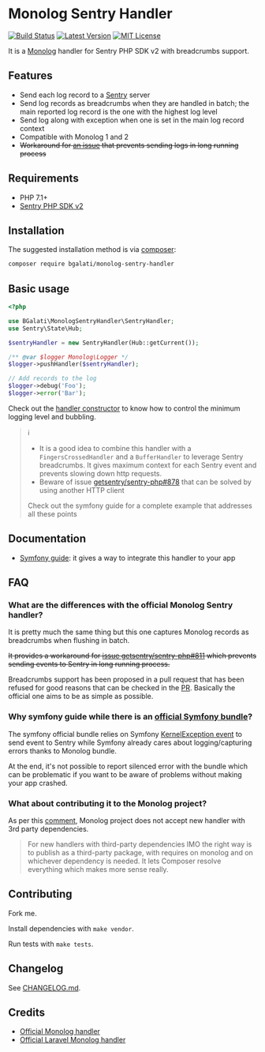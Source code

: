 # Monolog Sentry Handler

[![Build Status](https://img.shields.io/travis/B-Galati/monolog-sentry-handler/master.svg?style=flat-square)](https://travis-ci.org/B-Galati/monolog-sentry-handler)
[![Latest Version](https://img.shields.io/github/release/B-Galati/monolog-sentry-handler.svg?style=flat-square)](https://packagist.org/packages/bgalati/monolog-sentry-handler)
[![MIT License](https://img.shields.io/github/license/B-Galati/monolog-sentry-handler?style=flat-square)](LICENCE)

It is a [Monolog](https://github.com/Seldaek/monolog) handler for Sentry PHP SDK v2 with breadcrumbs support. 

## Features

- Send each log record to a [Sentry](https://sentry.io) server
- Send log records as breadcrumbs when they are handled in batch; the main reported log record is the one with the highest log level
- Send log along with exception when one is set in the main log record context 
- Compatible with Monolog 1 and 2
- ~~Workaround for [an issue](https://github.com/getsentry/sentry-php/issues/811) that prevents sending logs in long running process~~

## Requirements

- PHP 7.1+
- [Sentry PHP SDK v2](https://github.com/getsentry/sentry-php) 

## Installation

The suggested installation method is via [composer](https://getcomposer.org/):

```bash
composer require bgalati/monolog-sentry-handler
```

## Basic usage 

```php
<?php

use BGalati\MonologSentryHandler\SentryHandler;
use Sentry\State\Hub;

$sentryHandler = new SentryHandler(Hub::getCurrent());

/** @var $logger Monolog\Logger */
$logger->pushHandler($sentryHandler);

// Add records to the log
$logger->debug('Foo');
$logger->error('Bar');
```

Check out the [handler constructor](src/SentryHandler.php) to know how to control the minimum logging level and bubbling.

>:information_source:
>
>- It is a good idea to combine this handler with a `FingersCrossedHandler` and a `BufferHandler` 
>to leverage Sentry breadcrumbs. It gives maximum context for each Sentry event and prevents slowing down http requests.
>- Beware of issue [getsentry/sentry-php#878](https://github.com/getsentry/sentry-php/issues/878) that can be solved by
>using another HTTP client
>
>Check out the symfony guide for a complete example that addresses all these points

## Documentation

- [Symfony guide](doc/guide-symfony.md): it gives a way to integrate this handler to your app

## FAQ

### What are the differences with the official Monolog Sentry handler?

It is pretty much the same thing but this one captures Monolog records as breadcrumbs 
when flushing in batch.

~~It provides a workaround for [issue getsentry/sentry-php#811](https://github.com/getsentry/sentry-php/issues/811) which prevents sending events to Sentry in long running process.~~

Breadcrumbs support has been proposed in a pull request that has been refused for good reasons that
can be checked in the [PR](https://github.com/getsentry/sentry-php/pull/844). Basically the official one aims to be as simple as possible. 

### Why symfony guide while there is an [official Symfony bundle](https://github.com/getsentry/sentry-symfony)?

The symfony official bundle relies on Symfony [KernelException event](https://symfony.com/doc/current/reference/events.html#kernel-exception) 
to send event to Sentry while Symfony already cares about logging/capturing errors thanks to Monolog bundle.

At the end, it's not possible to report silenced error with the bundle which can be problematic if you want to be aware 
of problems without making your app crashed.

### What about contributing it to the Monolog project?

As per this [comment](https://github.com/Seldaek/monolog/pull/1334#issuecomment-507297849), Monolog project does 
not accept new handler with 3rd party dependencies.

>For new handlers with third-party dependencies IMO the right way is to publish as a third-party package,
>with requires on monolog and on whichever dependency is needed.
>It lets Composer resolve everything which makes more sense really.

## Contributing

Fork me.

Install dependencies with `make vendor`.

Run tests with `make tests`.

## Changelog

See [CHANGELOG.md](CHANGELOG.md).

## Credits

- [Official Monolog handler](https://github.com/getsentry/sentry-php/blob/2.1.1/src/Monolog/Handler.php)
- [Official Laravel Monolog handler](https://github.com/getsentry/sentry-laravel/blob/1.1.0/src/Sentry/Laravel/SentryHandler.php)
